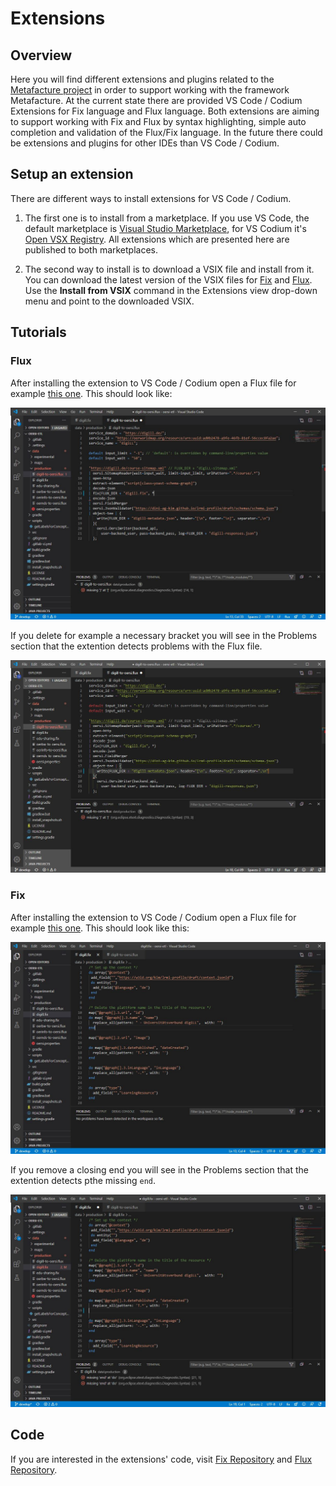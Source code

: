 # Extensions

## Overview
Here you will find different extensions and plugins related to the [Metafacture project](https://metafacture.org) in order to support working with the framework Metafacture. At the current state there are provided VS Code / Codium Extensions for Fix language and Flux language. Both extensions are aiming to support working with Fix and Flux by syntax highlighting, simple auto completion and validation of the Flux/Fix language.
In the future there could be extensions and plugins for other IDEs than VS Code / Codium.

## Setup an extension
There are different ways to install extensions for VS Code / Codium.

1. The first one is to install from a marketplace. If you use VS Code, the default marketplace is [Visual Studio Marketplace](https://marketplace.visualstudio.com/vscode), for VS Codium it's [Open VSX Registry](https://open-vsx.org/). All extensions which are presented here are published to both marketplaces.

2. The second way to install is to download a VSIX file and install from it. You can download the latest version of the VSIX files for [Fix](https://wwww.metafacture.org/extensions/fix-0.0.1.vsix) and [Flux](https://wwww.metafacture.org/extensions/flux-0.0.1.vsix). Use the **Install from VSIX** command in the Extensions view drop-down menu and point to the downloaded VSIX.

## Tutorials

### Flux

After installing the extension to VS Code / Codium open a Flux file for example [this one](https://gitlab.com/oersi/oersi-etl/-/raw/develop/data/production/digill-to-oersi.flux). This should look like:

![digill-to-oersi_flux](img/digill-to-oersi_flux.JPG)

If you delete for example a necessary bracket you will see in the Problems section that the extention detects problems with the Flux file.

![digill-to-oersi_flux_problem](img/digill-to-oersi_flux_problem.JPG)


### Fix

After installing the extension to VS Code / Codium open a Flux file for example [this one](https://gitlab.com/oersi/oersi-etl/-/raw/develop/data/production/digill.fix). This should look like this:

![digill-fix](img/digill_fix.JPG)

If you remove a closing end you will see in the Problems section that the extention detects pthe missing `end`.

![digill-fix-problem](img/digill_fix_problem.JPG)




## Code

If you are interested in the extensions' code, visit [Fix Repository](https://github.com/metafacture/metafacture-fix) and [Flux Repository](https://github.com/metafacture/metafacture-flux).
